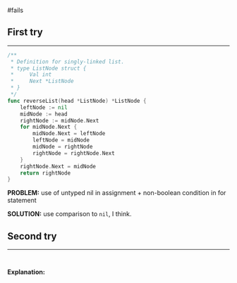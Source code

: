 #fails 
## First try
___
```go
/**
 * Definition for singly-linked list.
 * type ListNode struct {
 *     Val int
 *     Next *ListNode
 * }
 */
func reverseList(head *ListNode) *ListNode {
    leftNode := nil
    midNode := head
    rightNode := midNode.Next
    for midNode.Next {
        midNode.Next = leftNode
        leftNode = midNode
        midNode = rightNode
        rightNode = rightNode.Next
    }
    rightNode.Next = midNode
    return rightNode
}
```

**PROBLEM:** use of untyped nil in assignment + non-boolean condition in for statement

**SOLUTION:** use comparison to `nil`, I think.



## Second try
____
```go



```

**Explanation:**
